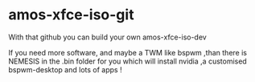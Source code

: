 # amos-xfce-iso-git

With that github you can build your own amos-xfce-iso-dev

If you need more software, and maybe a TWM like bspwm ,than there is NEMESIS in the .bin folder for you which will install nvidia ,a customised bspwm-desktop and lots of apps !


